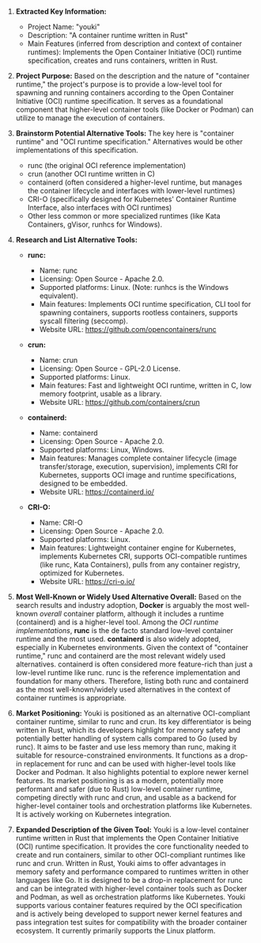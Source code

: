1.  **Extracted Key Information:**
    *   Project Name: "youki"
    *   Description: "A container runtime written in Rust"
    *   Main Features (inferred from description and context of container runtimes): Implements the Open Container Initiative (OCI) runtime specification, creates and runs containers, written in Rust.

2.  **Project Purpose:**
    Based on the description and the nature of "container runtime," the project's purpose is to provide a low-level tool for spawning and running containers according to the Open Container Initiative (OCI) runtime specification. It serves as a foundational component that higher-level container tools (like Docker or Podman) can utilize to manage the execution of containers.

3.  **Brainstorm Potential Alternative Tools:**
    The key here is "container runtime" and "OCI runtime specification." Alternatives would be other implementations of this specification.
    *   runc (the original OCI reference implementation)
    *   crun (another OCI runtime written in C)
    *   containerd (often considered a higher-level runtime, but manages the container lifecycle and interfaces with lower-level runtimes)
    *   CRI-O (specifically designed for Kubernetes' Container Runtime Interface, also interfaces with OCI runtimes)
    *   Other less common or more specialized runtimes (like Kata Containers, gVisor, runhcs for Windows).

4.  **Research and List Alternative Tools:**

    *   **runc:**
        *   Name: runc
        *   Licensing: Open Source - Apache 2.0.
        *   Supported platforms: Linux. (Note: runhcs is the Windows equivalent).
        *   Main features: Implements OCI runtime specification, CLI tool for spawning containers, supports rootless containers, supports syscall filtering (seccomp).
        *   Website URL: https://github.com/opencontainers/runc

    *   **crun:**
        *   Name: crun
        *   Licensing: Open Source - GPL-2.0 License.
        *   Supported platforms: Linux.
        *   Main features: Fast and lightweight OCI runtime, written in C, low memory footprint, usable as a library.
        *   Website URL: https://github.com/containers/crun

    *   **containerd:**
        *   Name: containerd
        *   Licensing: Open Source - Apache 2.0.
        *   Supported platforms: Linux, Windows.
        *   Main features: Manages complete container lifecycle (image transfer/storage, execution, supervision), implements CRI for Kubernetes, supports OCI image and runtime specifications, designed to be embedded.
        *   Website URL: https://containerd.io/

    *   **CRI-O:**
        *   Name: CRI-O
        *   Licensing: Open Source - Apache 2.0.
        *   Supported platforms: Linux.
        *   Main features: Lightweight container engine for Kubernetes, implements Kubernetes CRI, supports OCI-compatible runtimes (like runc, Kata Containers), pulls from any container registry, optimized for Kubernetes.
        *   Website URL: https://cri-o.io/

5.  **Most Well-Known or Widely Used Alternative Overall:**
    Based on the search results and industry adoption, **Docker** is arguably the most well-known *overall* container platform, although it includes a runtime (containerd) and is a higher-level tool. Among the *OCI runtime implementations*, **runc** is the de facto standard low-level container runtime and the most used. **containerd** is also widely adopted, especially in Kubernetes environments. Given the context of "container runtime," runc and containerd are the most relevant widely used alternatives. containerd is often considered more feature-rich than just a low-level runtime like runc. runc is the reference implementation and foundation for many others. Therefore, listing both runc and containerd as the most well-known/widely used alternatives in the context of container runtimes is appropriate.

6.  **Market Positioning:**
    Youki is positioned as an alternative OCI-compliant container runtime, similar to runc and crun. Its key differentiator is being written in Rust, which its developers highlight for memory safety and potentially better handling of system calls compared to Go (used by runc). It aims to be faster and use less memory than runc, making it suitable for resource-constrained environments. It functions as a drop-in replacement for runc and can be used with higher-level tools like Docker and Podman. It also highlights potential to explore newer kernel features. Its market positioning is as a modern, potentially more performant and safer (due to Rust) low-level container runtime, competing directly with runc and crun, and usable as a backend for higher-level container tools and orchestration platforms like Kubernetes. It is actively working on Kubernetes integration.

7.  **Expanded Description of the Given Tool:**
    Youki is a low-level container runtime written in Rust that implements the Open Container Initiative (OCI) runtime specification. It provides the core functionality needed to create and run containers, similar to other OCI-compliant runtimes like runc and crun. Written in Rust, Youki aims to offer advantages in memory safety and performance compared to runtimes written in other languages like Go. It is designed to be a drop-in replacement for runc and can be integrated with higher-level container tools such as Docker and Podman, as well as orchestration platforms like Kubernetes. Youki supports various container features required by the OCI specification and is actively being developed to support newer kernel features and pass integration test suites for compatibility with the broader container ecosystem. It currently primarily supports the Linux platform.
